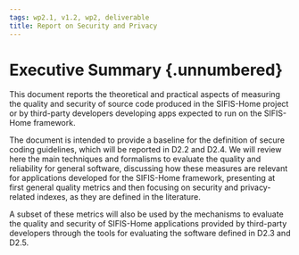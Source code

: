 ```yaml
---
tags: wp2.1, v1.2, wp2, deliverable
title: Report on Security and Privacy
---
```


# Executive Summary {.unnumbered}

This document reports the theoretical and practical aspects of measuring the quality and security of source code produced in the SIFIS-Home project or by third-party developers developing apps expected to run on the SIFIS-Home framework. 

The document is intended to provide a baseline for the definition of secure coding guidelines, which will be reported in D2.2 and D2.4. We will review here the main techniques and formalisms to evaluate the quality and reliability for general software, discussing how these measures are relevant for applications developed for the SIFIS-Home framework, presenting at first general quality metrics and then focusing on security and privacy-related indexes, as they are defined in the literature.

A subset of these metrics will also be used by the mechanisms to evaluate the quality and security of SIFIS-Home applications provided by third-party developers through the tools for evaluating the software defined in D2.3 and D2.5.